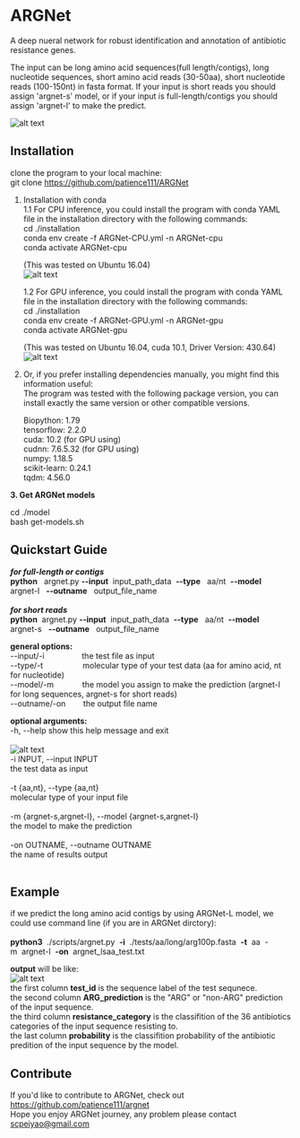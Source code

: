 ARGNet
======
A deep nueral network for robust identification and annotation of antibiotic resistance genes.

The input can be long amino acid sequences(full length/contigs), long nucleotide sequences, 
short amino acid reads (30-50aa), short nucleotide reads (100-150nt) in fasta format.
If your input is short reads you should assign 'argnet-s' model, or if your input is full-length/contigs
you should assign 'argnet-l' to make the predict. </br>

![alt text](https://github.com/patience111/ARGNet/blob/main/pics/ARGNet_workflow.png)</br>


Installation
------------
clone the program to your local machine:</br>
git clone https://github.com/patience111/ARGNet

1. Installation with conda</br>
1.1 For CPU inference, you could install the program with conda YAML file in the installation directory with the following commands:</br>
   cd ./installation </br>
   conda env create -f ARGNet-CPU.yml -n ARGNet-cpu </br>
   conda activate ARGNet-cpu </br>
   
   (This was tested on Ubuntu 16.04)</br>
   ![alt text](https://github.com/patience111/ARGNet/blob/main/pics/argnet_conda_cpu_trial.png)</br>
   
   
   1.2 For GPU inference, you could install the program with conda YAML file in the installation directory with the following commands:</br>
      cd ./installation</br>
      conda env create -f ARGNet-GPU.yml -n ARGNet-gpu</br>
      conda activate ARGNet-gpu</br>
      
      (This was tested on Ubuntu 16.04, cuda 10.1, Driver Version: 430.64)</br>
      ![alt text](https://github.com/patience111/ARGNet/blob/main/pics/argnet_conda_gpu_trial.png)</br>

2. Or, if you prefer installing dependencies manually, you might find this information useful:</br>
   The program was tested with the following package version, you can install exactly the same version or other compatible versions.</br>

   Biopython:  1.79 </br>
   tensorflow:  2.2.0 </br> 
   cuda: 10.2 (for GPU using)</br> 
   cudnn: 7.6.5.32 (for GPU using)</br>
   numpy: 1.18.5</br>
   scikit-learn: 0.24.1</br>
   tqdm: 4.56.0</br>

**3. Get ARGNet models**<br>
   
cd ./model </br>
bash get-models.sh

Quickstart Guide
----------------
  ***for full-length or contigs***</br>
      **python**&nbsp;&nbsp; argnet.py **--input**&nbsp;&nbsp;input_path_data&nbsp;&nbsp;**--type**&nbsp;&nbsp; aa/nt&nbsp;&nbsp;**--model**&nbsp;&nbsp; argnet-l&nbsp;&nbsp;  **--outname**&nbsp;&nbsp; output_file_name </br></br>
  ***for short reads***</br>
      **python**&nbsp;&nbsp;argnet.py **--input**&nbsp;&nbsp;input_path_data&nbsp;&nbsp;**--type**&nbsp;&nbsp; aa/nt&nbsp;&nbsp;**--model**&nbsp;&nbsp; argnet-s&nbsp;&nbsp;  **--outname**&nbsp;&nbsp; output_file_name </br>
    
**general options:**</br>
     --input/-i&nbsp;&nbsp;&nbsp;&nbsp;&nbsp;&nbsp;&nbsp;&nbsp;&nbsp;&nbsp;&nbsp;&nbsp;&nbsp;&nbsp;&nbsp;&nbsp;&nbsp;the test file as input </br>
     --type/-t &nbsp;&nbsp;&nbsp;&nbsp;&nbsp;&nbsp;&nbsp;&nbsp;&nbsp;&nbsp;&nbsp;&nbsp;&nbsp;&nbsp;&nbsp;&nbsp;&nbsp;molecular type of your test data (aa for amino acid, nt for nucleotide)</br>
     --model/-m&nbsp;&nbsp;&nbsp;&nbsp;&nbsp;&nbsp;&nbsp;&nbsp;&nbsp;&nbsp;&nbsp;&nbsp;&nbsp;the model you assign to make the prediction (argnet-l for long sequences, argnet-s for short reads) </br>
     --outname/-on&nbsp;&nbsp;&nbsp;&nbsp;&nbsp;&nbsp;&nbsp;&nbsp;the output file name </br>

**optional arguments:**</br>
  -h, --help            show this help message and exit</br></br>
  ![alt text](https://github.com/patience111/ARGNet/blob/main/pics/ARGNet_help.jpeg)</br>
  -i INPUT, --input INPUT </br>
                        the test data as input </br></br>
  -t {aa,nt}, --type {aa,nt} </br>
                        molecular type of your input file </br></br>
  -m {argnet-s,argnet-l}, --model {argnet-s,argnet-l} </br>
                        the model to make the prediction </br></br>
  -on OUTNAME, --outname OUTNAME </br>
                        the name of results output </br></br>
  
 
Example
----------
if we predict the long amino acid contigs by using ARGNet-L model, we could use command line (if you are in ARGNet dirctory):</br></br>
**python3**&nbsp;&nbsp;./scripts/argnet.py&nbsp;&nbsp;**-i**&nbsp;&nbsp;./tests/aa/long/arg100p.fasta&nbsp;&nbsp;**-t**&nbsp;&nbsp;aa&nbsp;&nbsp;-m&nbsp;&nbsp;argnet-l&nbsp;&nbsp;**-on**&nbsp;&nbsp;argnet_lsaa_test.txt </br>

**output** will be like: </br>
![alt text](https://github.com/patience111/ARGNet/blob/main/pics/lsaa_prediction.png)</br>
the first column **test_id** is the sequence label of the test sequnece.</br>
the second column **ARG_prediction** is the "ARG" or "non-ARG" prediction of the input sequence.</br>
the third column **resistance_category** is the classifition of the 36 antibiotics categories of the input sequence resisting to.</br>
the last column **probability** is the classifition probability of the antibiotic predition of the input sequence by the model.

Contribute
----------

If you'd like to contribute to ARGNet, check out https://github.com/patience111/argnet</br>
Hope you enjoy ARGNet journey, any problem please contact scpeiyao@gmail.com
